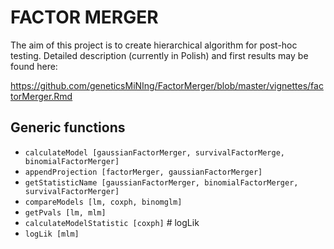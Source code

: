 # FACTOR MERGER

The aim of this project is to create hierarchical algorithm for post-hoc testing. Detailed description (currently in Polish) and first results may be found here:

https://github.com/geneticsMiNIng/FactorMerger/blob/master/vignettes/factorMerger.Rmd

## Generic functions

* `calculateModel [gaussianFactorMerger, survivalFactorMerge, binomialFactorMerger]`
* `appendProjection [factorMerger, gaussianFactorMerger]`
* `getStatisticName [gaussianFactorMerger, binomialFactorMerger, survivalFactorMerger]`
* `compareModels [lm, coxph, binomglm]`
* `getPvals [lm, mlm]`
* `calculateModelStatistic [coxph]` # logLik
* `logLik [mlm]`
